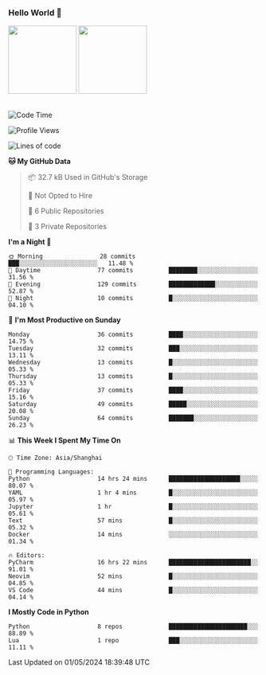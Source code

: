 ### Hello World 👋
<img align="" height="137px" src="https://github-readme-stats.vercel.app/api?username=myhMARS&hide_title=true&hide_border=true&show_icons=trueline_height=21&text_color=000&icon_color=000&bg_color=0,ea6161,ffc64d,fffc4d,52fa5a&theme=graywhite" /> </div>
<img align="" height="137px" src="https://github-readme-stats-git-masterrstaa-rickstaa.vercel.app/api/top-langs/?username=myhMARS&hide_title=true&hide_border=true&layout=compact&langs_count=6&text_color=000&icon_color=fff&bg_color=0,52fa5a,4dfcff,c64dff&theme=graywhite" /><br><br>

<!--START_SECTION:waka-->
![Code Time](http://img.shields.io/badge/Code%20Time-238%20hrs%2013%20mins-blue)

![Profile Views](http://img.shields.io/badge/Profile%20Views-0-blue)

![Lines of code](https://img.shields.io/badge/From%20Hello%20World%20I%27ve%20Written-195.4%20thousand%20lines%20of%20code-blue)

**🐱 My GitHub Data** 

> 📦 32.7 kB Used in GitHub's Storage 
 > 
> 🚫 Not Opted to Hire
 > 
> 📜 6 Public Repositories 
 > 
> 🔑 3 Private Repositories 
 > 
**I'm a Night 🦉** 

```text
🌞 Morning                28 commits          ███░░░░░░░░░░░░░░░░░░░░░░   11.48 % 
🌆 Daytime                77 commits          ████████░░░░░░░░░░░░░░░░░   31.56 % 
🌃 Evening                129 commits         █████████████░░░░░░░░░░░░   52.87 % 
🌙 Night                  10 commits          █░░░░░░░░░░░░░░░░░░░░░░░░   04.10 % 
```
📅 **I'm Most Productive on Sunday** 

```text
Monday                   36 commits          ████░░░░░░░░░░░░░░░░░░░░░   14.75 % 
Tuesday                  32 commits          ███░░░░░░░░░░░░░░░░░░░░░░   13.11 % 
Wednesday                13 commits          █░░░░░░░░░░░░░░░░░░░░░░░░   05.33 % 
Thursday                 13 commits          █░░░░░░░░░░░░░░░░░░░░░░░░   05.33 % 
Friday                   37 commits          ████░░░░░░░░░░░░░░░░░░░░░   15.16 % 
Saturday                 49 commits          █████░░░░░░░░░░░░░░░░░░░░   20.08 % 
Sunday                   64 commits          ███████░░░░░░░░░░░░░░░░░░   26.23 % 
```


📊 **This Week I Spent My Time On** 

```text
🕑︎ Time Zone: Asia/Shanghai

💬 Programming Languages: 
Python                   14 hrs 24 mins      ████████████████████░░░░░   80.07 % 
YAML                     1 hr 4 mins         █░░░░░░░░░░░░░░░░░░░░░░░░   05.97 % 
Jupyter                  1 hr                █░░░░░░░░░░░░░░░░░░░░░░░░   05.61 % 
Text                     57 mins             █░░░░░░░░░░░░░░░░░░░░░░░░   05.32 % 
Docker                   14 mins             ░░░░░░░░░░░░░░░░░░░░░░░░░   01.34 % 

🔥 Editors: 
PyCharm                  16 hrs 22 mins      ███████████████████████░░   91.01 % 
Neovim                   52 mins             █░░░░░░░░░░░░░░░░░░░░░░░░   04.85 % 
VS Code                  44 mins             █░░░░░░░░░░░░░░░░░░░░░░░░   04.14 % 
```

**I Mostly Code in Python** 

```text
Python                   8 repos             ██████████████████████░░░   88.89 % 
Lua                      1 repo              ███░░░░░░░░░░░░░░░░░░░░░░   11.11 % 
```




 Last Updated on 01/05/2024 18:39:48 UTC
<!--END_SECTION:waka-->

<!--
**myhMARS/myhMARS** is a ✨ _special_ ✨ repository because its `README.md` (this file) appears on your GitHub profile.

Here are some ideas to get you started:

- 🔭 I’m currently working on ...
- 🌱 I’m currently learning ...
- 👯 I’m looking to collaborate on ...
- 🤔 I’m looking for help with ...
- 💬 Ask me about ...
- 📫 How to reach me: ...
- 😄 Pronouns: ...
- ⚡ Fun fact: ...
-->
